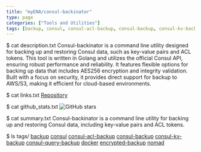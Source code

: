 ```yaml
---
title: "myENA/consul-backinator"
type: page
categories: ["Tools and Utilities"]
tags: [backup, consul, consul-acl-backup, consul-backup, consul-kv-backup, consul-query-backup, docker, encrypted-backup, nomad]
---
```


$ cat description.txt
Consul-backinator is a command line utility designed for backing up and restoring Consul data, such as key-value pairs and ACL tokens. This tool is written in Golang and utilizes the official Consul API, ensuring robust performance and reliability. It features flexible options for backing up data that includes AES256 encryption and integrity validation. Built with a focus on security, it provides direct support for backup to AWS/S3, making it efficient for cloud-based environments.

$ cat links.txt
[Repository](https://github.com/myENA/consul-backinator)

$ cat github_stats.txt
![GitHub stars](https://img.shields.io/github/stars/myENA/consul-backinator?style=social)


$ cat summary.txt
Consul-backinator is a command line utility for backing up and restoring Consul data, including key-value pairs and ACL tokens.


$ ls tags/
[backup](/tags/backup/)
[consul](/tags/consul/)
[consul-acl-backup](/tags/consul-acl-backup/)
[consul-backup](/tags/consul-backup/)
[consul-kv-backup](/tags/consul-kv-backup/)
[consul-query-backup](/tags/consul-query-backup/)
[docker](/tags/docker/)
[encrypted-backup](/tags/encrypted-backup/)
[nomad](/tags/nomad/)
